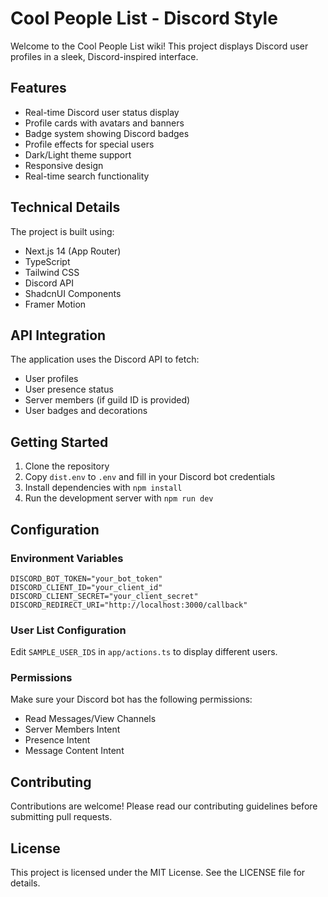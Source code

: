 # Cool People List - Discord Style

Welcome to the Cool People List wiki! This project displays Discord user profiles in a sleek, Discord-inspired interface.

## Features

- Real-time Discord user status display
- Profile cards with avatars and banners
- Badge system showing Discord badges
- Profile effects for special users
- Dark/Light theme support
- Responsive design
- Real-time search functionality

## Technical Details

The project is built using:
- Next.js 14 (App Router)
- TypeScript
- Tailwind CSS
- Discord API
- ShadcnUI Components
- Framer Motion

## API Integration

The application uses the Discord API to fetch:
- User profiles
- User presence status
- Server members (if guild ID is provided)
- User badges and decorations

## Getting Started

1. Clone the repository
2. Copy `dist.env` to `.env` and fill in your Discord bot credentials
3. Install dependencies with `npm install`
4. Run the development server with `npm run dev`

## Configuration

### Environment Variables

```env
DISCORD_BOT_TOKEN="your_bot_token"
DISCORD_CLIENT_ID="your_client_id"
DISCORD_CLIENT_SECRET="your_client_secret"
DISCORD_REDIRECT_URI="http://localhost:3000/callback"
```

### User List Configuration

Edit `SAMPLE_USER_IDS` in `app/actions.ts` to display different users.

### Permissions

Make sure your Discord bot has the following permissions:
- Read Messages/View Channels
- Server Members Intent
- Presence Intent
- Message Content Intent

## Contributing

Contributions are welcome! Please read our contributing guidelines before submitting pull requests.

## License

This project is licensed under the MIT License. See the LICENSE file for details.
